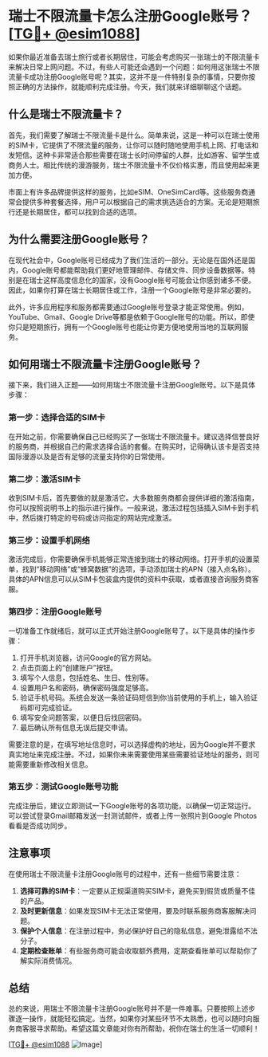 # 瑞士不限流量卡怎么注册Google账号？[[TG💪+ @esim1088](https://t.me/s/esim1088)]

如果你最近准备去瑞士旅行或者长期居住，可能会考虑购买一张瑞士的不限流量卡来解决日常上网问题。不过，有些人可能还会遇到一个问题：如何用这张瑞士不限流量卡成功注册Google账号呢？其实，这并不是一件特别复杂的事情，只要你按照正确的方法操作，就能顺利完成注册。今天，我们就来详细聊聊这个话题。

## 什么是瑞士不限流量卡？

首先，我们需要了解瑞士不限流量卡是什么。简单来说，这是一种可以在瑞士使用的SIM卡，它提供了不限流量的服务，让你可以随时随地使用手机上网、打电话和发短信。这种卡非常适合那些需要在瑞士长时间停留的人群，比如游客、留学生或商务人士。相比传统的漫游服务，瑞士不限流量卡不仅价格实惠，而且使用起来更加方便。

市面上有许多品牌提供这样的服务，比如eSIM、OneSimCard等。这些服务商通常会提供多种套餐选择，用户可以根据自己的需求挑选适合的方案。无论是短期旅行还是长期居住，都可以找到合适的选项。

## 为什么需要注册Google账号？

在现代社会中，Google账号已经成为了我们生活的一部分。无论是在国外还是国内，Google账号都能帮助我们更好地管理邮件、存储文件、同步设备数据等。特别是在瑞士这样高度信息化的国家，没有Google账号可能会让你感到诸多不便。因此，如果你打算在瑞士长期居住或工作，注册一个Google账号是非常必要的。

此外，许多应用程序和服务都需要通过Google账号登录才能正常使用。例如，YouTube、Gmail、Google Drive等都是依赖于Google账号的功能。所以，即使你只是短期旅行，拥有一个Google账号也能让你更方便地使用当地的互联网服务。

## 如何用瑞士不限流量卡注册Google账号？

接下来，我们进入正题——如何用瑞士不限流量卡注册Google账号。以下是具体步骤：

### 第一步：选择合适的SIM卡

在开始之前，你需要确保自己已经购买了一张瑞士不限流量卡。建议选择信誉良好的服务商，并根据自己的需求选择合适的套餐。在购买时，记得确认该卡是否支持国际漫游以及是否有足够的流量支持你的日常使用。

### 第二步：激活SIM卡

收到SIM卡后，首先要做的就是激活它。大多数服务商都会提供详细的激活指南，你可以按照说明书上的指示进行操作。一般来说，激活过程包括插入SIM卡到手机中，然后拨打特定的号码或访问指定的网站完成激活。

### 第三步：设置手机网络

激活完成后，你需要确保手机能够正常连接到瑞士的移动网络。打开手机的设置菜单，找到“移动网络”或“蜂窝数据”的选项，手动添加瑞士的APN（接入点名称）。具体的APN信息可以从SIM卡包装盒内提供的资料中获取，或者直接咨询服务商客服。

### 第四步：注册Google账号

一切准备工作就绪后，就可以正式开始注册Google账号了。以下是具体的操作步骤：

1. 打开手机浏览器，访问Google的官方网站。
2. 点击页面上的“创建账户”按钮。
3. 填写个人信息，包括姓名、生日、性别等。
4. 设置用户名和密码，确保密码强度足够高。
5. 验证手机号码。系统会发送一条验证码短信到你当前使用的手机上，输入验证码即可完成验证。
6. 填写安全问题答案，以便日后找回密码。
7. 最后确认所有信息无误后提交申请。

需要注意的是，在填写地址信息时，可以选择虚构的地址，因为Google并不要求真实地址来完成注册。不过，如果你未来需要使用某些需要验证地址的服务，则可能需要重新修改相关信息。

### 第五步：测试Google账号功能

完成注册后，建议立即测试一下Google账号的各项功能，以确保一切正常运行。可以尝试登录Gmail邮箱发送一封测试邮件，或者上传一张照片到Google Photos看看是否成功同步。

## 注意事项

在使用瑞士不限流量卡注册Google账号的过程中，还有一些细节需要注意：

1. **选择可靠的SIM卡**：一定要从正规渠道购买SIM卡，避免买到假货或质量不佳的产品。
2. **及时更新信息**：如果发现SIM卡无法正常使用，要及时联系服务商客服解决问题。
3. **保护个人信息**：在注册过程中，务必保护好自己的隐私信息，避免泄露给不法分子。
4. **定期检查账单**：有些服务商可能会收取额外费用，定期查看账单可以帮助你了解实际消费情况。

## 总结

总的来说，用瑞士不限流量卡注册Google账号并不是一件难事。只要按照上述步骤逐一操作，就能轻松搞定。当然，如果你对某些环节不太熟悉，也可以随时向服务商客服寻求帮助。希望这篇文章能对你有所帮助，祝你在瑞士的生活一切顺利！

[[TG💪+ @esim1088](https://t.me/s/esim1088) ![Image](https://i.postimg.cc/4NQfJmqS/Snipaste-2025-05-13-00-14-12.png)]